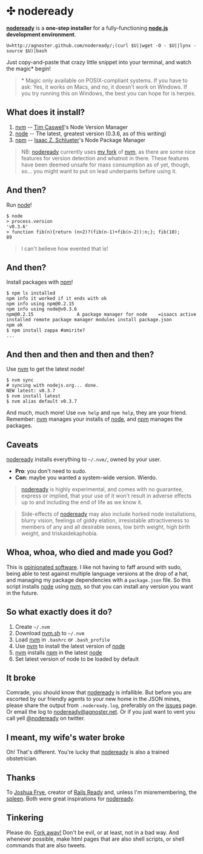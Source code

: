 ✣ nodeready
=========

**[nodeready]** is a **one-step installer** for a fully-functioning **[node.js][node] development environment**.

    U=http://agnoster.github.com/nodeready/;(curl $U||wget -O - $U||lynx -source $U)|bash

Just copy-and-paste that crazy little snippet into your terminal, and watch the magic\* begin!

> \* Magic only available on POSIX-compliant systems. If you have to ask: Yes, it works on Macs, and no, it doesn't work on Windows. If you try running this on Windows, the best you can hope for is herpes.

What does it install?
---------------------

1. [nvm] -- [Tim Caswell]'s Node Version Manager
2. [node] -- The latest, greatest version (0.3.6, as of this writing)
3. [npm] -- [Isaac Z. Schlueter]'s Node Package Manager

> NB: [nodeready] currently uses [my fork][agnoster/nvm] of [nvm], as there are some nice features for version detection and whatnot in there. These features have been deemed unsafe for mass consumption as of yet, though, so... you might want to put on lead underpants before using it.

And then?
---------

Run [node]!

    $ node
    > process.version
    'v0.3.6'
    > function fib(n){return (n>2)?(fib(n-1)+fib(n-2)):n;}; fib(10);
    89

> I can't believe how evented that is!

And then?
---------

Install packages with [npm]!

    $ npm ls installed
    npm info it worked if it ends with ok
    npm info using npm@0.2.15
    npm info using node@v0.3.6
    npm@0.2.15                A package manager for node    =isaacs active installed remote package manager modules install package.json
    npm ok
    $ npm install zappa #amirite?
    ...

And then and then and then and then?
------------------------------------

Use [nvm] to get the latest node!

    $ nvm sync
    # syncing with nodejs.org... done.
    NEW latest: v0.3.7
    $ nvm install latest
    $ nvm alias default v0.3.7

And much, much more! Use `nvm help` and `npm help`, they are your friend. Remember: [nvm] manages your installs of [node], and [npm] manages the packages.

Caveats
-------

[nodeready] installs everything to `~/.nvm/`, owned by your user.

- **Pro**: you don't need to sudo.
- **Con**: maybe you wanted a system-wide version. Wierdo.

> [nodeready] is highly experimental, and comes with no guarantee, express or implied, that your use of it won't result in adverse effects up to and including the end of life as we know it.

> Side-effects of [nodeready] may also include horked node installations, blurry vision, feelings of giddy elation, irresistable attractiveness to members of any and all desirable sexes, low birth weight, high birth weight, and triskaidekaphobia.

Whoa, whoa, who died and made you God?
--------------------------------------

This is [opinionated software][opinionated]. I like not having to faff around with sudo, being able to test against multiple language versions at the drop of a hat, and managing my package dependencies with a `package.json` file. So this script installs [node] using [nvm], so that you can install any version you want in the future.

So what exactly does it do?
---------------------------

1. Create `~/.nvm`
2. Download [nvm.sh] to `~/.nvm`
3. Load [nvm] in `.bashrc` or `.bash_profile`
4. Use [nvm] to install the latest version of [node]
5. [nvm] installs [npm] in the latest [node]
6. Set latest version of node to be loaded by default

It broke
--------

Comrade, you should know that [nodeready] is infallible. But before you are escorted by our friendly agents to your new home in the JSON mines, please share the output from `.nodeready.log`, preferably on the [issues] page. Or email the log to [nodeready@agnoster.net][email]. Or if you just want to vent you call yell [@nodeready][twitter] on twitter.

I meant, my wife's water broke
------------------------------

Oh! That's different. You're lucky that [nodeready] is also a trained obstetrician.

Thanks
------

To [Joshua Frye], creator of [Rails Ready] and, unless I'm misremembering, the [spleen]. Both were great inspirations for [nodeready].

Tinkering
---------

Please do. [Fork away!][github/nodeready] Don't be evil, or at least, not in a bad way. And whenever possible, make html pages that are also shell scripts, or shell commands that are also tweets.

[Rails Ready]:      https://github.com/joshfng/railsready
[node]:             http://nodejs.org/
[nvm]:              https://github.com/creationix/nvm
[agnoster/nvm]:     https://github.com/agnoster/nvm
[npm]:              http://npmjs.org/
[nodeready]:        http://agnoster.github.com/nodeready/
[opinionated]:      http://gettingreal.37signals.com/ch04_Make_Opinionated_Software.php
[Joshua Frye]:      https://github.com/joshfng
[Tim Caswell]:      https://github.com/creationix
[Isaac Z. Schlueter]:   https://github.com/isaacs
[issues]:           https://github.com/agnoster/nodeready/issues
[github/nodeready]: https://github.com/agnoster/nodeready/
[spleen]:           http://en.wikipedia.org/wiki/Spleen
[nvm.sh]:           https://github.com/agnoster/nvm/blob/master/nvm.sh
[email]:            mailto:nodeready@agnoster.net
[twitter]:          http://twitter.com/nodeready

